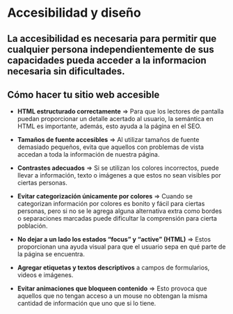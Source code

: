 # Accesibilidad y diseño
La accesibilidad es necesaria para permitir que cualquier persona independientemente de sus capacidades pueda acceder a la informacion necesaria sin dificultades.
---
## Cómo hacer tu sitio web accesible

* **HTML estructurado correctamente** ⇒ Para que los lectores de pantalla puedan proporcionar un detalle acertado al usuario, la semántica en HTML es importante, además, esto ayuda a la página en el SEO.

* **Tamaños de fuente accesibles** ⇒ Al utilizar tamaños de fuente demasiado pequeños, evita que aquellos con problemas de vista accedan a toda la información de nuestra página.

* **Contrastes adecuados** ⇒ Si se utilizan los colores incorrectos, puede llevar a información, texto o imágenes a que estos no sean visibles por ciertas personas.

* **Evitar categorización únicamente por colores** ⇒ Cuando se categorizan información por colores es bonito y fácil para ciertas personas, pero si no se le agrega alguna alternativa extra como bordes o separaciones marcadas puede dificultar la comprensión para cierta población.

* **No dejar a un lado los estados “focus” y “active” (HTML)** ⇒ Estos proporcionan una ayuda visual para que el usuario sepa en qué parte de la página se encuentra.

* **Agregar etiquetas y textos descriptivos** a campos de formularios, videos e imágenes.

* **Evitar animaciones que bloqueen contenido** ⇒ Esto provoca que aquellos que no tengan acceso a un mouse no obtengan la misma cantidad de información que uno que si lo tiene.